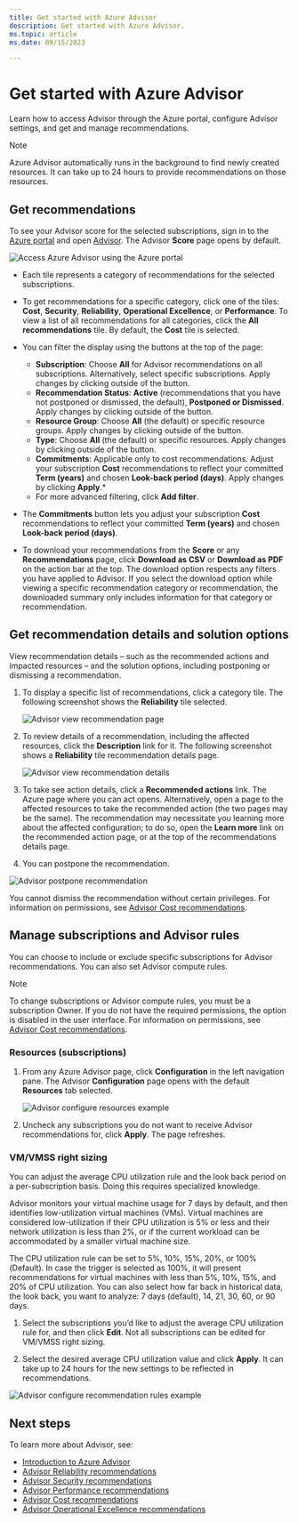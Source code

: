 ```yaml
---
title: Get started with Azure Advisor
description: Get started with Azure Advisor.
ms.topic: article
ms.date: 09/15/2023

---
```


# Get started with Azure Advisor

Learn how to access Advisor through the Azure portal, configure Advisor settings, and get and manage recommendations.

> [!NOTE]
> Azure Advisor automatically runs in the background to find newly created resources. It can take up to 24 hours to provide recommendations on those resources.

## Get recommendations

To see your Advisor score for the selected subscriptions, sign in to the [Azure portal](https://portal.azure.com) and open [Advisor](https://aka.ms/azureadvisordashboard). The Advisor **Score** page opens by default. 

   ![Access Azure Advisor using the Azure portal](./media/advisor-get-started/advisor-score-page3.png) 

* Each tile represents a category of recommendations for the selected subscriptions.  

* To get recommendations for a specific category, click one of the tiles: **Cost**, **Security**, **Reliability**, **Operational Excellence**, or **Performance**. To view a list of all recommendations for all categories, click the **All recommendations** tile. By default, the **Cost** tile is selected.

* You can filter the display using the buttons at the top of the page:
   * **Subscription**: Choose **All** for Advisor recommendations on all subscriptions. Alternatively, select specific subscriptions. Apply changes by clicking outside of the button.
   * **Recommendation Status**: **Active** (recommendations that you have not postponed or dismissed, the default), **Postponed or Dismissed**. Apply changes by clicking outside of the button.
   * **Resource Group**: Choose **All** (the default) or specific resource groups. Apply changes by clicking outside of the button.
   * **Type**: Choose **All** (the default) or specific resources. Apply changes by clicking outside of the button.
   * **Commitments**: Applicable only to cost recommendations. Adjust your subscription **Cost** recommendations to reflect your committed **Term (years)** and chosen **Look-back period (days)**. Apply changes by clicking **Apply**.*
   * For more advanced filtering, click **Add filter**.

* The **Commitments** button lets you adjust your subscription **Cost** recommendations to reflect your committed **Term (years)** and chosen **Look-back period (days)**.

* To download your recommendations from the **Score** or any **Recommendations** page, click **Download as CSV** or **Download as PDF** on the action bar at the top. The download option respects any filters you have applied to Advisor.  If you select the download option while viewing a specific recommendation category or recommendation, the downloaded summary only includes information for that category or recommendation.

## Get recommendation details and solution options

View recommendation details – such as the recommended actions and impacted resources – and the solution options, including postponing or dismissing a recommendation.

1. To display a specific list of recommendations, click a category tile. The following screenshot shows the **Reliability** tile selected.

    ![Advisor view recommendation page](./media/advisor-get-started/advisor-score-page3-detail.png)

1. To review details of a recommendation, including the affected resources, click the **Description** link for it. The following screenshot shows a **Reliability** tile recommendation details page.

   ![Advisor view recommendation details](./media/advisor-get-started/advisor-score-reliability-recommendation-page2.png)
   
1. To take see action details, click a **Recommended actions** link. The Azure page where you can act opens. Alternatively, open a page to the affected resources to take the recommended action (the two pages may be the same). The recommendation may necessitate you learning more about the affected configuration; to do so, open the **Learn more** link on the recommended action page, or at the top of the recommendations details page.

1.   You can postpone the recommendation.

   ![Advisor postpone recommendation](./media/advisor-get-started/advisor-recommendation-postpone2.png)

   You cannot dismiss the recommendation without certain privileges. For information on permissions, see [Advisor Cost recommendations](permissions.md).

## Manage subscriptions and Advisor rules

You can choose to include or exclude specific subscriptions for Advisor recommendations. You can also set Advisor compute rules.

> [!NOTE]
> To change subscriptions or Advisor compute rules, you must be a subscription Owner.  If you do not have the required permissions, the option is disabled in the user interface. For information on permissions, see [Advisor Cost recommendations](permissions.md).

### Resources (subscriptions)

1. From any Azure Advisor page, click **Configuration** in the left navigation pane. The Advisor **Configuration** page opens with the default **Resources** tab selected. 

    ![Advisor configure resources example](./media/advisor-get-started/advisor-configure-resources-no-wsp.png)

1. Uncheck any subscriptions you do not want to receive Advisor recommendations for, click **Apply**. The page refreshes.

### VM/VMSS right sizing

You can adjust the average CPU utilization rule and the look back period on a per-subscription basis. Doing this requires specialized knowledge. 

Advisor monitors your virtual machine usage for 7 days by default, and then identifies low-utilization virtual machines (VMs). Virtual machines are considered low-utilization if their CPU utilization is 5% or less and their network utilization is less than 2%, or if the current workload can be accommodated by a smaller virtual machine size.

The CPU utilization rule can be set to 5%, 10%, 15%, 20%, or 100%(Default). In case the trigger is selected as 100%, it will present recommendations for virtual machines with less than 5%, 10%, 15%, and 20% of CPU utilization. You can also select how far back in historical data, the look back, you want to analyze: 7 days (default), 14, 21, 30, 60, or 90 days.

1. Select the subscriptions you’d like to adjust the average CPU utilization rule for, and then click **Edit**. Not all subscriptions can be edited for VM/VMSS right sizing.

1. Select the desired average CPU utilization value and click **Apply**. It can take up to 24 hours for the new settings to be reflected in recommendations.

  ![Advisor configure recommendation rules example](./media/advisor-get-started/advisor-configure-rules.png) 

## Next steps

To learn more about Advisor, see:

- [Introduction to Azure Advisor](advisor-overview.md)
- [Advisor Reliability recommendations](advisor-high-availability-recommendations.md)
- [Advisor Security recommendations](advisor-security-recommendations.md)
- [Advisor Performance recommendations](advisor-performance-recommendations.md)
- [Advisor Cost recommendations](advisor-cost-recommendations.md)
- [Advisor Operational Excellence recommendations](advisor-operational-excellence-recommendations.md)
